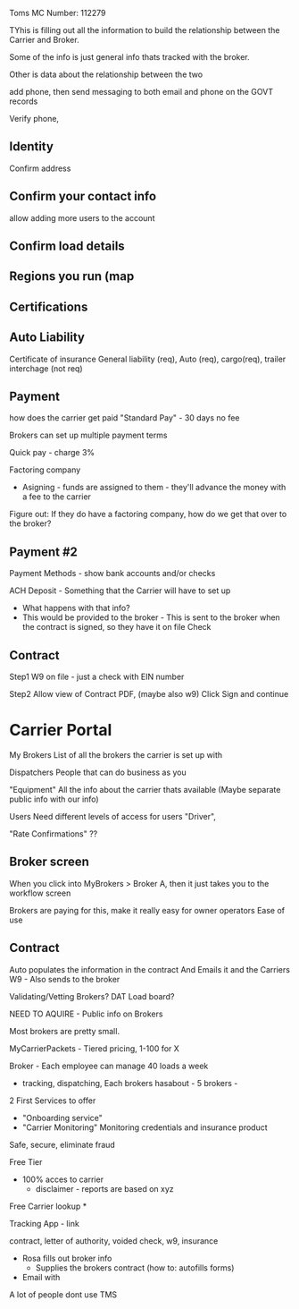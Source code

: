 
Toms MC Number: 112279

TYhis is filling out all the information to build the relationship between the Carrier and Broker.

Some of the info is just general info thats tracked with the broker.

Other is data about the relationship between the two


add phone, then send messaging to both email and phone on the GOVT records

Verify phone,

## Identity
Confirm address 

## Confirm your contact info
allow adding more users to the account

## Confirm load details

## Regions you run (map

## Certifications

## Auto Liability
Certificate of insurance
General liability (req), Auto (req), cargo(req), trailer interchage (not req)

## Payment

how does the carrier get paid
"Standard Pay" - 30 days no fee

Brokers can set up multiple payment terms

Quick pay - charge 3% 

Factoring company
* Asigning - funds are assigned to them - they'll advance the money with a fee to the carrier

Figure out: If they do have a factoring company, how do we get that over to the broker?


## Payment #2

Payment Methods - show bank accounts and/or checks

ACH Deposit - Something that the Carrier will have to set up
  * What happens with that info?
  * This would be provided to the broker - This is sent to the broker when the contract is signed, so they have it on file
Check

## Contract

Step1
W9 on file - just a check with EIN number

Step2
Allow view of Contract PDF, (maybe also w9)
Click Sign and continue


# Carrier Portal


My Brokers
List of all the brokers the carrier is set up with

Dispatchers
People that can do business as you

"Equipment"
All the info about the carrier thats available
(Maybe separate public info with our info)

Users
Need different levels of access for users
"Driver", 

"Rate Confirmations"
??

## Broker screen

When you click into MyBrokers > Broker A, then it just takes you to the workflow screen



Brokers are paying for this,
make it really easy for owner operators
Ease of use


## Contract

Auto populates the information in the contract
And Emails it and the Carriers W9 - Also sends to the broker


Validating/Vetting Brokers? 
DAT Load board?

NEED TO AQUIRE - Public info on Brokers

Most brokers are pretty small.

MyCarrierPackets - Tiered pricing, 1-100 for X

Broker - Each employee can manage 40 loads a week
  * tracking, dispatching,
Each brokers hasabout   - 5 brokers - 

2 First Services to offer
  * "Onboarding service"
  * "Carrier Monitoring" Monitoring credentials and insurance product

Safe, secure, eliminate fraud


Free Tier 
* 100% acces to carrier
  * disclaimer - reports are based on xyz


Free Carrier lookup
* 


Tracking App - link 

contract, letter of authority, voided check, w9, insurance


* Rosa fills out broker info
  * Supplies the brokers contract (how to: autofills forms)
* Email with 

A lot of people dont use TMS
